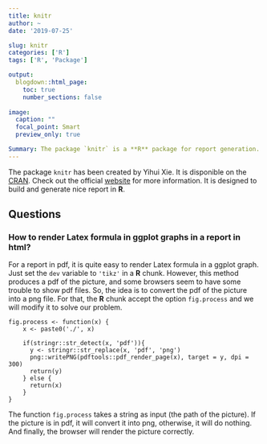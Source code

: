 ```yaml
---
title: knitr
author: ~
date: '2019-07-25'

slug: knitr
categories: ['R']
tags: ['R', 'Package']

output:
  blogdown::html_page:
    toc: true
    number_sections: false
    
image:
  caption: ""
  focal_point: Smart
  preview_only: true

Summary: The package `knitr` is a **R** package for report generation. 
---
```


The package `knitr` has been created by Yihui Xie. It is disponible on the [CRAN](https://cran.r-project.org/web/packages/knitr/index.html). Check out the official [website](https://yihui.name/knitr/) for more information. It is designed to build and generate nice report in **R**.

## Questions

### How to render Latex formula in ggplot graphs in a report in html?

For a report in pdf, it is quite easy to render Latex formula in a ggplot graph. Just set the `dev` variable to `'tikz'` in a **R** chunk. However, this method produces a pdf of the picture, and some browsers seem to have some trouble to show pdf files. So, the idea is to convert the pdf of the picture into a png file. For that, the **R** chunk accept the option `fig.process` and we will modify it to solve our problem.

```{r eval=FALSE}
fig.process <- function(x) {
    x <- paste0('./', x)
    
    if(stringr::str_detect(x, 'pdf')){
      y <- stringr::str_replace(x, 'pdf', 'png')
      png::writePNG(pdftools::pdf_render_page(x), target = y, dpi = 300)
      return(y)
    } else {
      return(x)
    }
}
```

The function `fig.process` takes a string as input (the path of the picture). If the picture is in pdf, it will convert it into png, otherwise, it will do nothing. And finally, the browser will render the picture correctly.

